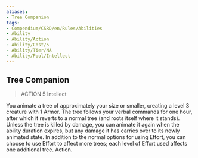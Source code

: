 ```yaml
---
aliases:
- Tree Companion
tags:
- Compendium/CSRD/en/Rules/Abilities
- Ability
- Ability/Action
- Ability/Cost/5
- Ability/Tier/NA
- Ability/Pool/Intellect
---
```


  
## Tree Companion  
>ACTION 5  Intellect  
  
You animate a tree of approximately your size or smaller, creating a level 3 creature with 1 Armor. The tree follows your verbal commands for one hour, after which it reverts to a normal tree (and roots itself where it stands). Unless the tree is killed by damage, you can animate it again when the ability duration expires, but any damage it has carries over to its newly animated state. In addition to the normal options for using Effort, you can choose to use Effort to affect more trees; each level of Effort used affects one additional tree. Action.